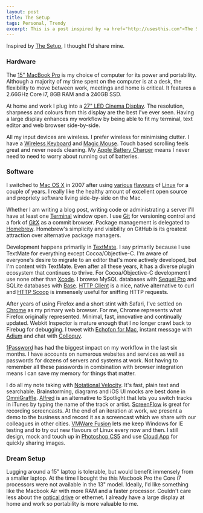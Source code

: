```yaml
---
layout: post
title: The Setup
tags: Personal, Trendy
excerpt: This is a post inspired by <a href="http://usesthis.com">The Setup</a>, a website filled with interviews dedicated to finding out how prominent designers and developers use to get their work done. I share details about the hardware and software I use to get my own work done.
---
```


Inspired by [The Setup](http://usesthis.com/), I thought I'd share mine.

### Hardware

The [15" MacBook Pro](http://www.apple.com/macbookpro/) is my choice of computer for its power and portability. Although a majority of my time spent on the computer is at a desk, the flexibility to move between work, meetings and home is critical. It features a 2.66GHz Core i7, 8GB RAM and a 240GB SSD. 

At home and work I plug into a [27" LED Cinema Display](http://www.apple.com/displays/). The resolution, sharpness and colours from this display are the best I've ever seen. Having a large display enhances my workflow by being able to fit my terminal, text editor and web browser side-by-side.

All my input devices are wireless. I prefer wireless for minimising clutter. I have a [Wireless Keyboard](http://www.apple.com/keyboard/) and [Magic Mouse](http://www.apple.com/magicmouse/). Touch based scrolling feels great and never needs cleaning. My [Apple Battery Charger](http://www.apple.com/battery-charger/) means I never need to need to worry about running out of batteries. 

### Software

I switched to [Mac OS X](http://www.apple.com/macosx/) in 2007 after using [various](http://www.gentoo.org/) [flavours](http://www.ubuntu.com/) of [Linux](http://www.archlinux.org/) for a couple of years. I really like the healthy amount of excellent open source and propriety software living side-by-side on the Mac.

Whether I am writing a blog post, writing code or administrating a server I'll have at least one [Terminal](http://www.apple.com/macosx/what-is-macosx/apps-and-utilities.html#terminal) window open. I use [Git](http://git-scm.com/) for versioning control and a fork of [GitX](https://github.com/brotherbard/gitx) as a commit browser. Package management is delegated to [Homebrew](http://mxcl.github.com/homebrew/). Homebrew's simplicity and visibility on GitHub is its greatest attraction over alternative package managers.

Development happens primarily in [TextMate](http://macromates.com/). I say primarily because I use TextMate for everything except Cocoa/Objective-C. I'm aware of everyone's desire to migrate to an editor that's more actively developed, but I'm content with TextMate. Even after all these years, it has a diverse plugin ecosystem that continues to thrive. For Cocoa/Objective-C development I use none other than [Xcode](http://developer.apple.com/tools/xcode/). I browse MySQL databases with [Sequel Pro](http://www.sequelpro.com/) and SQLite databases with [Base](http://menial.co.uk/software/base/). [HTTP Client](http://ditchnet.org/httpclient/) is a nice, native alternative to curl and [HTTP Scoop](http://www.tuffcode.com/) is immensely useful for sniffing HTTP requests.

After years of using Firefox and a short stint with Safari, I've settled on [Chrome](http://www.google.com/chrome) as my primary web browser. For me, Chrome represents what Firefox originally represented. Minimal, fast, innovative and continually updated. Webkit Inspector is mature enough that I no longer crawl back to Firebug for debugging. I tweet with [Echofon for Mac](http://www.echofon.com/twitter/mac), instant message with [Adium](http://adium.im/) and chat with [Colloquy](http://colloquy.info/). 

[1Password](http://agilewebsolutions.com/onepassword) has had the biggest impact on my workflow in the last six months. I have accounts on numerous websites and services as well as passwords for dozens of servers and systems at work. Not having to remember all these passwords in combination with browser integration means I can save my memory for things that matter.

I do all my note taking with [Notational Velocity](http://notational.net/). It's fast, plain text and searchable. Brainstorming, diagrams and iOS UI mocks are best done in [OmniGraffle](http://www.omnigroup.com/products/omnigraffle/). [Alfred](http://www.alfredapp.com/) is an alternative to Spotlight that lets you switch tracks in iTunes by typing the name of the track or artist. [ScreenFlow](http://www.telestream.net/screen-flow/overview.htm) is great for recording screencasts. At the end of an iteration at work, we present a demo to the business and record it as a screencast which we share with our colleagues in other cities. [VMWare Fusion](http://www.vmware.com/products/fusion/overview.html) lets me keep Windows for IE testing and to try out new flavours of Linux every now and then. I still design, mock and touch up in [Photoshop CS5](http://www.adobe.com/products/photoshop.html?promoid=DTELR) and use [Cloud App](http://www.getcloudapp.com/) for quickly sharing images. 

### Dream Setup

Lugging around a 15" laptop is tolerable, but would benefit immensely from a smaller laptop. At the time I bought the this Macbook Pro the Core i7 processors were not available in the 13" model. Ideally, I'd like something like the Macbook Air with more RAM and a faster processor. Couldn't care less about the [optical drive](https://twitter.com/tatejohnson/status/30519424754647041) or ethernet. I already have a large display at home and work so portability is more valuable to me.